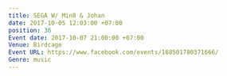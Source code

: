```yaml
---
title: SEGA W/ Min8 & Johan
date: 2017-10-05 12:03:00 +07:00
position: 36
Event date: 2017-10-07 21:00:00 +07:00
Venue: Birdcage
Event URL: https://www.facebook.com/events/168501780371666/
Genre: music
---
```


